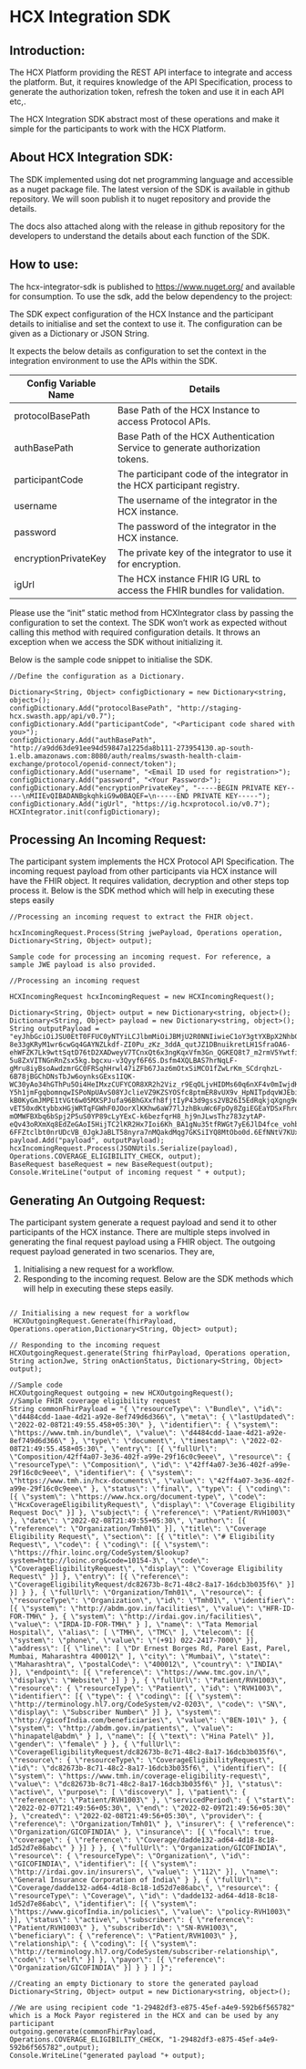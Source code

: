 # HCX Integration SDK

## Introduction:

The HCX Platform providing the REST API interface to integrate and access the platform. But, it requires knowledge of the API Specification, process to generate the authorization token, refresh the token and use it in each API etc,.

The HCX Integration SDK abstract most of these operations and make it simple for the participants to work with the HCX Platform.

## About HCX Integration SDK:

The SDK implemented using dot net programming language and accessible as a nuget package file. The latest version of the SDK is available in github repository. We will soon publish it to nuget repository and provide the details.

The docs also attached along with the release in github repository for the developers to understand the details about each function of the SDK.

## How to use:
The hcx-integrator-sdk is published to https://www.nuget.org/  and available for consumption.  To use the sdk, add the below dependency to the project:

The SDK expect configuration of the HCX Instance and the participant details to initialise and set the context to use it. The configuration can be given as a Dictionary or JSON String.

It expects the below details as configuration to set the context in the integration environment to use the APIs within the SDK.



| Config Variable Name	 | Details               |
| ------------ |-----------------------|
| protocolBasePath | Base Path of the HCX Instance to access Protocol APIs. |
| authBasePath	| Base Path of the HCX Authentication Service to generate authorization tokens. |
| participantCode |	The participant code of the integrator in the HCX participant registry.|
| username |	The username of the integrator in the HCX instance.|
| password | The password of the integrator in the HCX instance.|
| encryptionPrivateKey | The private key of the integrator to use it for encryption.|
| igUrl	|The HCX instance FHIR IG URL to access the FHIR bundles for validation.|

Please use the “init” static method from HCXIntegrator class by passing the configuration to set the context. The SDK won’t work as expected without calling this method with required configuration details. It throws an exception when we access the SDK without initializing it.

Below is the sample code snippet to initialise the SDK.

```
//Define the configuration as a Dictionary.

Dictionary<String, Object> configDictionary = new Dictionary<string, object>();
configDictionary.Add("protocolBasePath", "http://staging-hcx.swasth.app/api/v0.7");
configDictionary.Add("participantCode", "<Participant code shared with you>");
configDictionary.Add("authBasePath", "http://a9dd63de91ee94d59847a1225da8b111-273954130.ap-south-1.elb.amazonaws.com:8080/auth/realms/swasth-health-claim-exchange/protocol/openid-connect/token");
configDictionary.Add("username", "<Email ID used for registration>");
configDictionary.Add("password", "<Your Password>");
configDictionary.Add("encryptionPrivateKey", "-----BEGIN PRIVATE KEY-----\nMIIEvQIBADANBgkqhkiG9w0BAQEF=\n-----END PRIVATE KEY-----");
configDictionary.Add("igUrl", "https://ig.hcxprotocol.io/v0.7");
HCXIntegrator.init(configDictionary);
```

## Processing An Incoming Request:

The participant system implements the HCX Protocol API Specification. The incoming request payload from other participants via HCX instance will have the FHIR object. It requires validation, decryption and other steps top process it. Below is the SDK method which will help in executing these steps easily
```
//Processing an incoming request to extract the FHIR object.

hcxIncomingRequest.Process(String jwePayload, Operations operation, Dictionary<String, Object> output);

Sample code for processing an incoming request. For reference, a sample JWE payload is also provided.

//Processing an incoming request

HCXIncomingRequest hcxIncomingRequest = new HCXIncomingRequest();

Dictionary<String, Object> output = new Dictionary<string, object>();
Dictionary<String, Object> payload = new Dictionary<string, object>();
String outputPayload = "eyJhbGciOiJSU0EtT0FFUC0yNTYiLCJlbmMiOiJBMjU2R0NNIiwieC1oY3gtYXBpX2NhbGxfaWQiOiJlMjdjNjNiMS04NmU3LTQ1NmUtYmY0ZC05NTAyYzQ4Njc1ZGEiLCJ4LWhjeC10aW1lc3RhbXAiOiIyMDIzLTAzLTAzVDE3OjAxOjUwKzA1MzAiLCJ4LWhjeC1zZW5kZXJfY29kZSI6InRlc3Rwcm92aWRlcjEuYXBvbGxvQHN3YXN0aC1oY3gtZGV2IiwieC1oY3gtcmVjaXBpZW50X2NvZGUiOiJ0ZXN0cGF5b3IxLmljaWNpQHN3YXN0aC1oY3gtZGV2IiwieC1oY3gtY29ycmVsYXRpb25faWQiOiJiZjBjYmNmMS1jMzEzLTQ1MjItYTAzOC01ODhkMTE1ODBkYzQifQ.SOWo6EIIiU2bHdM6wFHijYpiiJVWqtZ46pbzSHja1QJIc4f3f5Bvpz20skhg6K0gcuxuT6UUEsUwGxdBGRajh9TlgS3y5jFxtWqEeQxNOTST62klTjkFwBFUmgcpf0JRoV6iHLoGzUE4LgAahHPNZ3vor9_9WRoMRGbc1E2Ag8IvD-8e33gKRyM1wr6cwGq4GAYNZLkdf-ZI0Pu_zKz_3ddA_qutJZ1DBnuikretLH1SfraOA6-ehWFZK7Lk9wttSqtD76tD2XADweyV7TCnxQt6x3ngKqxVfm3Gn_QGKEQ8t7_m2rmV5YwtfiH4J3SSFM-5u8ZxVITNGnRnZsx5kg.bgcxu-v3Qyyf6F6S.Dsfm4XQLBAS7hrNqLF-gMru8iyBsoAwdzmrGC0FRSqhHrwl47iZFb67Jaz6mOtxSiMCO1fZwLrKm_SCdrqhzL-6B78jBGChDNsTbJw6oynksGExs1IQK-WC30yAo34hGThPu5Oi4HeIMxzCUFYCOR8XR2h2Viz_r9EqOLjvHIDMs60q6nXF4v0mIwjdK9Jx4WOoCy42VdWLMlXZf4Mvoc7b4biNmgcAkPsOzvD8tZmE-Y5h1jmFgqbomnqwISPoNpUAvS08YJclieVZ9KZSYOSfc8ptmER8vUX9v_HpNITpdqvWJEbiwIJe3IVjHmXlm5vVvU2m2tyHbLIfAX5xw3f3N6RLRwHaPIQWFW4DqU9GzvL9GSglH1BcB5w72m8nhk_0jGHsi4JCAoKkoZAjrk5T3ftUgl5NskZ1_QHUdq1Xt4irQ9P6Q1B5id8Cnw0Ophy4xZWPpog3h-kB0KyGmJMPE1tVGt6w05MXSPJufa96BhGXxfh8fjtIyP43d9gss2VB26I5EdRqkjqXgng9eSdcz94cqpotain2dnb_gRZ0PmnmTkZ6Z_hOPyF46dCFSJkTlIVpRFhOs1RbwUSnOXQHsJ-vET50xdKtybbxHGjWRTqFGWhF0JOorXlKKhw6aW77lJzhBkuWc6FpOy8ZgiEGEaYDSxFhrqOqPHvCcqramrpIQC13c1sCt_JXZPsbJmTZ5z0JGlr5G1CLLsmfWHdm3v_V2bfkZkY3SOeva5mBRTwjGLeuI61RixZ2uP39HNmdEANbnrqI9qaZ-mOMWFBXbq6bSpj2P5uS0YP89cLyYExC-k6bezfqrH8_hj9nJLwsThz783zytAP-eQv43oRXmXq8EdZeGAoI5HijTC2lKR2Hx7Ioi6Kh_BA1gNu35tfRWGt7yE6JlD4fce_vohbYWNAG9vAFs4MMSmCpZ1PHZy_e6D3fKz8f599GolM9nh4BbIqaH2oEsPv7HyUt5Kcgn6ckWI7eHREz6YEIXc5IzJBqAbhgHUoSaUIrAGlqTI5MkoLSQ-6FFZtclbt0nrUDcVB_0JgkJaBLT58nyra7nMQakdMqg7GKSiIYQ8MtObo0d.6EfNNtV7KUxKXrqWNfJ9VQ";
payload.Add("payload", outputPayload);
hcxIncomingRequest.Process(JSONUtils.Serialize(payload), Operations.COVERAGE_ELIGIBILITY_CHECK, output);
BaseRequest baseRequest = new BaseRequest(output);
Console.WriteLine("output of incoming request " + output);
```
## Generating An Outgoing Request:

The participant system generate a request payload and send it to other participants of the HCX instance. There are multiple steps involved in generating the final request payload using a FHIR object. The outgoing request payload generated in two scenarios. They are,
1. Initialising a new request for a workflow.
2. Responding to the incoming request.
Below are the SDK methods which will help in executing these steps easily.
```

// Initialising a new request for a workflow
 HCXOutgoingRequest.Generate(fhirPayload, Operations.operation,Dictionary<String, Object> output);

// Responding to the incoming request
HCXOutgoingRequest.generate(String fhirPayload, Operations operation, String actionJwe, String onActionStatus, Dictionary<String, Object> output);

//Sample code
HCXOutgoingRequest outgoing = new HCXOutgoingRequest();
//Sample FHIR coverage eligibility request   
String commonFhirPayload = "{ \"resourceType\": \"Bundle\", \"id\": \"d4484cdd-1aae-4d21-a92e-8ef749d6d366\", \"meta\": { \"lastUpdated\": \"2022-02-08T21:49:55.458+05:30\" }, \"identifier\": { \"system\": \"https://www.tmh.in/bundle\", \"value\": \"d4484cdd-1aae-4d21-a92e-8ef749d6d366\" }, \"type\": \"document\", \"timestamp\": \"2022-02-08T21:49:55.458+05:30\", \"entry\": [{ \"fullUrl\": \"Composition/42ff4a07-3e36-402f-a99e-29f16c0c9eee\", \"resource\": { \"resourceType\": \"Composition\", \"id\": \"42ff4a07-3e36-402f-a99e-29f16c0c9eee\", \"identifier\": { \"system\": \"https://www.tmh.in/hcx-documents\", \"value\": \"42ff4a07-3e36-402f-a99e-29f16c0c9eee\" }, \"status\": \"final\", \"type\": { \"coding\": [{ \"system\": \"https://www.hcx.org/document-type\", \"code\": \"HcxCoverageEligibilityRequest\", \"display\": \"Coverage Eligibility Request Doc\" }] }, \"subject\": { \"reference\": \"Patient/RVH1003\" }, \"date\": \"2022-02-08T21:49:55+05:30\", \"author\": [{ \"reference\": \"Organization/Tmh01\" }], \"title\": \"Coverage Eligibility Request\", \"section\": [{ \"title\": \"# Eligibility Request\", \"code\": { \"coding\": [{ \"system\": \"https://fhir.loinc.org/CodeSystem/$lookup?system=http://loinc.org&code=10154-3\", \"code\": \"CoverageEligibilityRequest\", \"display\": \"Coverage Eligibility Request\" }] }, \"entry\": [{ \"reference\": \"CoverageEligibilityRequest/dc82673b-8c71-48c2-8a17-16dcb3b035f6\" }] }] } }, { \"fullUrl\": \"Organization/Tmh01\", \"resource\": { \"resourceType\": \"Organization\", \"id\": \"Tmh01\", \"identifier\": [{ \"system\": \"http://abdm.gov.in/facilities\", \"value\": \"HFR-ID-FOR-TMH\" }, { \"system\": \"http://irdai.gov.in/facilities\", \"value\": \"IRDA-ID-FOR-TMH\" } ], \"name\": \"Tata Memorial Hospital\", \"alias\": [ \"TMH\", \"TMC\" ], \"telecom\": [{ \"system\": \"phone\", \"value\": \"(+91) 022-2417-7000\" }], \"address\": [{ \"line\": [ \"Dr Ernest Borges Rd, Parel East, Parel, Mumbai, Maharashtra 400012\" ], \"city\": \"Mumbai\", \"state\": \"Maharashtra\", \"postalCode\": \"400012\", \"country\": \"INDIA\" }], \"endpoint\": [{ \"reference\": \"https://www.tmc.gov.in/\", \"display\": \"Website\" }] } }, { \"fullUrl\": \"Patient/RVH1003\", \"resource\": { \"resourceType\": \"Patient\", \"id\": \"RVH1003\", \"identifier\": [{ \"type\": { \"coding\": [{ \"system\": \"http://terminology.hl7.org/CodeSystem/v2-0203\", \"code\": \"SN\", \"display\": \"Subscriber Number\" }] }, \"system\": \"http://gicofIndia.com/beneficiaries\", \"value\": \"BEN-101\" }, { \"system\": \"http://abdm.gov.in/patients\", \"value\": \"hinapatel@abdm\" } ], \"name\": [{ \"text\": \"Hina Patel\" }], \"gender\": \"female\" } }, { \"fullUrl\": \"CoverageEligibilityRequest/dc82673b-8c71-48c2-8a17-16dcb3b035f6\", \"resource\": { \"resourceType\": \"CoverageEligibilityRequest\", \"id\": \"dc82673b-8c71-48c2-8a17-16dcb3b035f6\", \"identifier\": [{ \"system\": \"https://www.tmh.in/coverage-eligibility-request\", \"value\": \"dc82673b-8c71-48c2-8a17-16dcb3b035f6\" }], \"status\": \"active\", \"purpose\": [ \"discovery\" ], \"patient\": { \"reference\": \"Patient/RVH1003\" }, \"servicedPeriod\": { \"start\": \"2022-02-07T21:49:56+05:30\", \"end\": \"2022-02-09T21:49:56+05:30\" }, \"created\": \"2022-02-08T21:49:56+05:30\", \"provider\": { \"reference\": \"Organization/Tmh01\" }, \"insurer\": { \"reference\": \"Organization/GICOFINDIA\" }, \"insurance\": [{ \"focal\": true, \"coverage\": { \"reference\": \"Coverage/dadde132-ad64-4d18-8c18-1d52d7e86abc\" } }] } }, { \"fullUrl\": \"Organization/GICOFINDIA\", \"resource\": { \"resourceType\": \"Organization\", \"id\": \"GICOFINDIA\", \"identifier\": [{ \"system\": \"http://irdai.gov.in/insurers\", \"value\": \"112\" }], \"name\": \"General Insurance Corporation of India\" } }, { \"fullUrl\": \"Coverage/dadde132-ad64-4d18-8c18-1d52d7e86abc\", \"resource\": { \"resourceType\": \"Coverage\", \"id\": \"dadde132-ad64-4d18-8c18-1d52d7e86abc\", \"identifier\": [{ \"system\": \"https://www.gicofIndia.in/policies\", \"value\": \"policy-RVH1003\" }], \"status\": \"active\", \"subscriber\": { \"reference\": \"Patient/RVH1003\" }, \"subscriberId\": \"SN-RVH1003\", \"beneficiary\": { \"reference\": \"Patient/RVH1003\" }, \"relationship\": { \"coding\": [{ \"system\": \"http://terminology.hl7.org/CodeSystem/subscriber-relationship\", \"code\": \"self\" }] }, \"payor\": [{ \"reference\": \"Organization/GICOFINDIA\" }] } } ] }";

//Creating an empty Dictionary to store the generated payload         
Dictionary<String, Object> output = new Dictionary<string, object>();

//We are using recipient code "1-29482df3-e875-45ef-a4e9-592b6f565782" which is a Mock Payor registered in the HCX and can be used by any participant
outgoing.generate(commonFhirPayload, Operations.COVERAGE_ELIGIBILITY_CHECK, "1-29482df3-e875-45ef-a4e9-592b6f565782",output);
Console.WriteLine("generated payload "+ output);

```